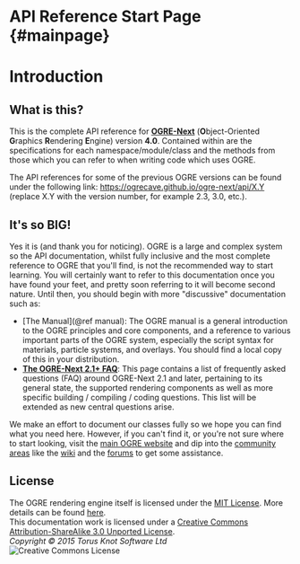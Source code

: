# API Reference Start Page {#mainpage}

# Introduction

## What is this?
This is the complete API reference for <a href="https://www.ogre3d.org"><b>OGRE-Next</b></a> (<b>O</b>bject-Oriented <b>G</b>raphics <b>R</b>endering <b>E</b>ngine) version **4.0**. Contained within are the 
specifications for each namespace/module/class and the methods from those which you can refer to when writing code which uses OGRE. 

The API references for some of the previous OGRE versions can be found under the following link: <a href="https://ogrecave.github.io/ogre-next/api/X.Y">https://ogrecave.github.io/ogre-next/api/X.Y</a> (replace X.Y with the version number, for example 2.3, 3.0, etc.).

## It's so BIG!

Yes it is (and thank you for noticing). OGRE is a large and complex 
system so the API documentation, whilst fully inclusive and the most 
complete reference to OGRE that you'll find, is not the recommended way to 
start learning. You will certainly want
to refer to this documentation once you have found your feet, and pretty soon
referring to it will become second nature. Until then, you should begin with 
more "discussive" documentation such as:

* [The Manual](@ref manual): The OGRE manual is a
general introduction to the OGRE principles and core components, and a 
reference to various important parts of the OGRE system, especially the
script syntax for materials, particle systems, and overlays. You should 
find a local copy of this in your distribution.
* <a href="https://wiki.ogre3d.org/Ogre+2.1+FAQ"><b>The OGRE-Next 2.1+ FAQ</b></a>: This page contains a list of frequently asked questions (FAQ) around OGRE-Next 2.1 and later, pertaining to its general state, the supported rendering components as well as more specific building / compiling / coding questions. This list will be extended as new central questions arise.

We make an effort to document our classes fully so we hope you can find what
you need here. However, if you can't find it, or you're not sure where to 
start looking, visit the <a href="https://www.ogre3d.org">main OGRE website</a> and dip into the <a href="https://www.ogre3d.org/support">community areas</a>
like the <a href="https://wiki.ogre3d.org/">wiki</a> and the <a href="https://forums.ogre3d.org/">forums</a> to get some assistance. 

## License
  
The OGRE rendering engine itself is licensed under the <a href="https://opensource.org/licenses/MIT/">MIT License</a>. More details can be found <a href="https://www.ogre3d.org/licensing/">here</a>.<br>
This documentation work is licensed under a <a rel="license" href="https://creativecommons.org/licenses/by-sa/3.0/">Creative Commons Attribution-ShareAlike 3.0 Unported License</a>.<br>
*Copyright &copy; 2015 Torus Knot Software Ltd*<br>
<img alt="Creative Commons License" src="http://i.creativecommons.org/l/by-sa/3.0/88x31.png" />
